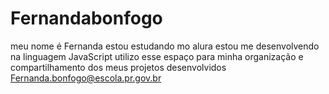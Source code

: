 # Fernandabonfogo
meu nome é Fernanda
estou estudando mo alura
estou me desenvolvendo na linguagem JavaScript
utilizo esse espaço para minha organização e compartilhamento dos meus projetos desenvolvidos 
Fernanda.bonfogo@escola.pr.gov.br
